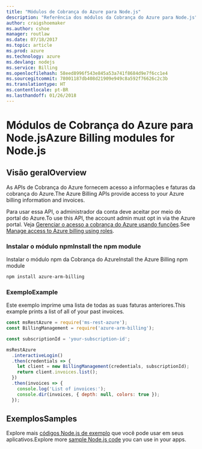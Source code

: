 ```yaml
---
title: "Módulos de Cobrança do Azure para Node.js"
description: "Referência dos módulos da Cobrança do Azure para Node.js"
author: craigshoemaker
ms.author: cshoe
manager: routlaw
ms.date: 07/18/2017
ms.topic: article
ms.prod: azure
ms.technology: azure
ms.devlang: nodejs
ms.service: Billing
ms.openlocfilehash: 58eed8996f543e845a53a741f8684d9e7f6cc1e4
ms.sourcegitcommit: 78001187db408d21909e949c8a592f76626c2c3b
ms.translationtype: HT
ms.contentlocale: pt-BR
ms.lasthandoff: 01/26/2018
---
```

# <a name="azure-billing-modules-for-nodejs"></a><span data-ttu-id="eb177-103">Módulos de Cobrança do Azure para Node.js</span><span class="sxs-lookup"><span data-stu-id="eb177-103">Azure Billing modules for Node.js</span></span>

## <a name="overview"></a><span data-ttu-id="eb177-104">Visão geral</span><span class="sxs-lookup"><span data-stu-id="eb177-104">Overview</span></span>
<span data-ttu-id="eb177-105">As APIs de Cobrança do Azure fornecem acesso a informações e faturas da cobrança do Azure.</span><span class="sxs-lookup"><span data-stu-id="eb177-105">The Azure Billing APIs provide access to your Azure billing information and invoices.</span></span>

<span data-ttu-id="eb177-106">Para usar essa API, o administrador da conta deve aceitar por meio do portal do Azure.</span><span class="sxs-lookup"><span data-stu-id="eb177-106">To use this API, the account admin must opt in via the Azure portal.</span></span> <span data-ttu-id="eb177-107">Veja [Gerenciar o acesso a cobrança do Azure usando funções](https://docs.microsoft.com/azure/billing/billing-manage-access).</span><span class="sxs-lookup"><span data-stu-id="eb177-107">See [Manage access to Azure billing using roles](https://docs.microsoft.com/azure/billing/billing-manage-access).</span></span>

### <a name="install-the-npm-module"></a><span data-ttu-id="eb177-108">Instalar o módulo npm</span><span class="sxs-lookup"><span data-stu-id="eb177-108">Install the npm module</span></span> 

<span data-ttu-id="eb177-109">Instalar o módulo npm da Cobrança do Azure</span><span class="sxs-lookup"><span data-stu-id="eb177-109">Install the Azure Billing npm module</span></span> 

```bash
npm install azure-arm-billing
```
### <a name="example"></a><span data-ttu-id="eb177-110">Exemplo</span><span class="sxs-lookup"><span data-stu-id="eb177-110">Example</span></span> 
 
<span data-ttu-id="eb177-111">Este exemplo imprime uma lista de todas as suas faturas anteriores.</span><span class="sxs-lookup"><span data-stu-id="eb177-111">This example prints a list of all of your past invoices.</span></span>
 
```javascript 
const msRestAzure = require('ms-rest-azure');
const BillingManagement = require('azure-arm-billing');

const subscriptionId = 'your-subscription-id';

msRestAzure
  .interactiveLogin()
  .then(credentials => {
    let client = new BillingManagement(credentials, subscriptionId);
    return client.invoices.list();
  })
  .then(invoices => {
    console.log('List of invoices:');
    console.dir(invoices, { depth: null, colors: true });
  });
``` 


## <a name="samples"></a><span data-ttu-id="eb177-112">Exemplos</span><span class="sxs-lookup"><span data-stu-id="eb177-112">Samples</span></span>

<span data-ttu-id="eb177-113">Explore mais [códigos Node.js de exemplo](https://azure.microsoft.com/resources/samples/?platform=nodejs) que você pode usar em seus aplicativos.</span><span class="sxs-lookup"><span data-stu-id="eb177-113">Explore more [sample Node.js code](https://azure.microsoft.com/resources/samples/?platform=nodejs) you can use in your apps.</span></span>
